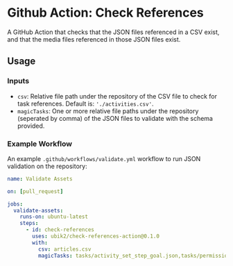 # Github Action: Check References

A GitHub Action that checks that the JSON files referenced in a CSV exist, and that the media files referenced in those JSON files exist.

## Usage

### Inputs

- `csv`: Relative file path under the repository of the CSV file to check for task references. Default is: `'./activities.csv'`.
- `magicTasks`: One or more relative file paths under the repository (seperated by comma) of the JSON files to validate with the schema provided.


### Example Workflow

An example `.github/workflows/validate.yml` workflow to run JSON validation on the repository:

```yaml
name: Validate Assets

on: [pull_request]

jobs:
  validate-assets:
    runs-on: ubuntu-latest
    steps:
      - id: check-references
        uses: ubik2/check-references-action@0.1.0
        with:
          csv: articles.csv
          magicTasks: tasks/activity_set_step_goal.json,tasks/permission_sleeps.json,tasks/permission_steps.json,tasks/profile_licenses.json
```

